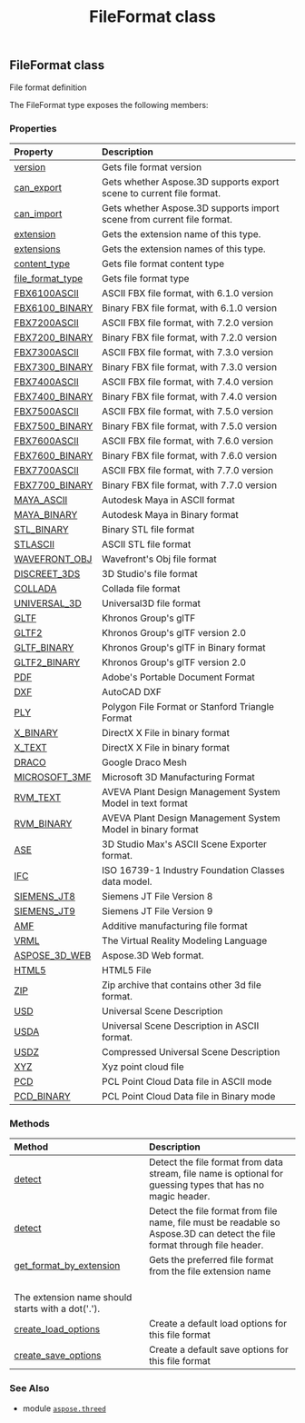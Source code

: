 ﻿---
title: FileFormat class
second_title: Aspose.3D for Python via .NET API References
description: 
type: docs
weight: 80
url: /python-net/aspose.threed/fileformat/
is_root: false
---

## FileFormat class

File format definition



The FileFormat type exposes the following members:

### Properties
| Property | Description |
| :- | :- |
| [version](/3d/python-net/aspose.threed/fileformat/version) | Gets file format version |
| [can_export](/3d/python-net/aspose.threed/fileformat/can_export) | Gets whether Aspose.3D supports export scene to current file format. |
| [can_import](/3d/python-net/aspose.threed/fileformat/can_import) | Gets whether Aspose.3D supports import scene from current file format. |
| [extension](/3d/python-net/aspose.threed/fileformat/extension) | Gets the extension name of this type. |
| [extensions](/3d/python-net/aspose.threed/fileformat/extensions) | Gets the extension names of this type. |
| [content_type](/3d/python-net/aspose.threed/fileformat/content_type) | Gets file format content type |
| [file_format_type](/3d/python-net/aspose.threed/fileformat/file_format_type) | Gets file format type |
| [FBX6100ASCII](/3d/python-net/aspose.threed/fileformat/fbx6100ascii) | ASCII FBX file format, with 6.1.0 version |
| [FBX6100_BINARY](/3d/python-net/aspose.threed/fileformat/fbx6100_binary) | Binary FBX file format, with 6.1.0 version |
| [FBX7200ASCII](/3d/python-net/aspose.threed/fileformat/fbx7200ascii) | ASCII FBX file format, with 7.2.0 version |
| [FBX7200_BINARY](/3d/python-net/aspose.threed/fileformat/fbx7200_binary) | Binary FBX file format, with 7.2.0 version |
| [FBX7300ASCII](/3d/python-net/aspose.threed/fileformat/fbx7300ascii) | ASCII FBX file format, with 7.3.0 version |
| [FBX7300_BINARY](/3d/python-net/aspose.threed/fileformat/fbx7300_binary) | Binary FBX file format, with 7.3.0 version |
| [FBX7400ASCII](/3d/python-net/aspose.threed/fileformat/fbx7400ascii) | ASCII FBX file format, with 7.4.0 version |
| [FBX7400_BINARY](/3d/python-net/aspose.threed/fileformat/fbx7400_binary) | Binary FBX file format, with 7.4.0 version |
| [FBX7500ASCII](/3d/python-net/aspose.threed/fileformat/fbx7500ascii) | ASCII FBX file format, with 7.5.0 version |
| [FBX7500_BINARY](/3d/python-net/aspose.threed/fileformat/fbx7500_binary) | Binary FBX file format, with 7.5.0 version |
| [FBX7600ASCII](/3d/python-net/aspose.threed/fileformat/fbx7600ascii) | ASCII FBX file format, with 7.6.0 version |
| [FBX7600_BINARY](/3d/python-net/aspose.threed/fileformat/fbx7600_binary) | Binary FBX file format, with 7.6.0 version |
| [FBX7700ASCII](/3d/python-net/aspose.threed/fileformat/fbx7700ascii) | ASCII FBX file format, with 7.7.0 version |
| [FBX7700_BINARY](/3d/python-net/aspose.threed/fileformat/fbx7700_binary) | Binary FBX file format, with 7.7.0 version |
| [MAYA_ASCII](/3d/python-net/aspose.threed/fileformat/maya_ascii) | Autodesk Maya in ASCII format |
| [MAYA_BINARY](/3d/python-net/aspose.threed/fileformat/maya_binary) | Autodesk Maya in Binary format |
| [STL_BINARY](/3d/python-net/aspose.threed/fileformat/stl_binary) | Binary STL file format |
| [STLASCII](/3d/python-net/aspose.threed/fileformat/stlascii) | ASCII STL file format |
| [WAVEFRONT_OBJ](/3d/python-net/aspose.threed/fileformat/wavefront_obj) | Wavefront's Obj file format |
| [DISCREET_3DS](/3d/python-net/aspose.threed/fileformat/discreet_3ds) | 3D Studio's file format |
| [COLLADA](/3d/python-net/aspose.threed/fileformat/collada) | Collada file format |
| [UNIVERSAL_3D](/3d/python-net/aspose.threed/fileformat/universal_3d) | Universal3D file format |
| [GLTF](/3d/python-net/aspose.threed/fileformat/gltf) | Khronos Group's glTF |
| [GLTF2](/3d/python-net/aspose.threed/fileformat/gltf2) | Khronos Group's glTF version 2.0 |
| [GLTF_BINARY](/3d/python-net/aspose.threed/fileformat/gltf_binary) | Khronos Group's glTF in Binary format |
| [GLTF2_BINARY](/3d/python-net/aspose.threed/fileformat/gltf2_binary) | Khronos Group's glTF version 2.0 |
| [PDF](/3d/python-net/aspose.threed/fileformat/pdf) | Adobe's Portable Document Format |
| [DXF](/3d/python-net/aspose.threed/fileformat/dxf) | AutoCAD DXF |
| [PLY](/3d/python-net/aspose.threed/fileformat/ply) | Polygon File Format or Stanford Triangle Format |
| [X_BINARY](/3d/python-net/aspose.threed/fileformat/x_binary) | DirectX X File in binary format |
| [X_TEXT](/3d/python-net/aspose.threed/fileformat/x_text) | DirectX X File in binary format |
| [DRACO](/3d/python-net/aspose.threed/fileformat/draco) | Google Draco Mesh |
| [MICROSOFT_3MF](/3d/python-net/aspose.threed/fileformat/microsoft_3mf) | Microsoft 3D Manufacturing Format |
| [RVM_TEXT](/3d/python-net/aspose.threed/fileformat/rvm_text) | AVEVA Plant Design Management System Model in text format |
| [RVM_BINARY](/3d/python-net/aspose.threed/fileformat/rvm_binary) | AVEVA Plant Design Management System Model in binary format |
| [ASE](/3d/python-net/aspose.threed/fileformat/ase) | 3D Studio Max's ASCII Scene Exporter format. |
| [IFC](/3d/python-net/aspose.threed/fileformat/ifc) | ISO 16739-1 Industry Foundation Classes data model. |
| [SIEMENS_JT8](/3d/python-net/aspose.threed/fileformat/siemens_jt8) | Siemens JT File Version 8 |
| [SIEMENS_JT9](/3d/python-net/aspose.threed/fileformat/siemens_jt9) | Siemens JT File Version 9 |
| [AMF](/3d/python-net/aspose.threed/fileformat/amf) | Additive manufacturing file format |
| [VRML](/3d/python-net/aspose.threed/fileformat/vrml) | The Virtual Reality Modeling Language |
| [ASPOSE_3D_WEB](/3d/python-net/aspose.threed/fileformat/aspose_3d_web) | Aspose.3D Web format. |
| [HTML5](/3d/python-net/aspose.threed/fileformat/html5) | HTML5 File |
| [ZIP](/3d/python-net/aspose.threed/fileformat/zip) | Zip archive that contains other 3d file format. |
| [USD](/3d/python-net/aspose.threed/fileformat/usd) | Universal Scene Description |
| [USDA](/3d/python-net/aspose.threed/fileformat/usda) | Universal Scene Description in ASCII format. |
| [USDZ](/3d/python-net/aspose.threed/fileformat/usdz) | Compressed Universal Scene Description |
| [XYZ](/3d/python-net/aspose.threed/fileformat/xyz) | Xyz point cloud file |
| [PCD](/3d/python-net/aspose.threed/fileformat/pcd) | PCL Point Cloud Data file in ASCII mode |
| [PCD_BINARY](/3d/python-net/aspose.threed/fileformat/pcd_binary) | PCL Point Cloud Data file in Binary mode |


### Methods
| Method | Description |
| :- | :- |
| [detect](/3d/python-net/aspose.threed/fileformat/detect/#io.RawIOBase-str) | Detect the file format from data stream, file name is optional for guessing types that has no magic header. |
| [detect](/3d/python-net/aspose.threed/fileformat/detect/#str) | Detect the file format from file name, file must be readable so Aspose.3D can detect the file format through file header. |
| [get_format_by_extension](/3d/python-net/aspose.threed/fileformat/get_format_by_extension/#str) | Gets the preferred file format from the file extension name<br/>The extension name should starts with a dot('.'). |
| [create_load_options](/3d/python-net/aspose.threed/fileformat/create_load_options/#) | Create a default load options for this file format |
| [create_save_options](/3d/python-net/aspose.threed/fileformat/create_save_options/#) | Create a default save options for this file format |



### See Also
* module [`aspose.threed`](..)
